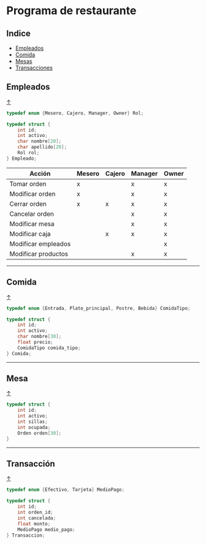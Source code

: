 # Programa de restaurante

## Indice

* [Empleados](##-Empleados)
* [Comida](##-Comida)
* [Mesas](##-Mesa)
* [Transacciones](##-Transacción)

## Empleados

[↑](##Indice)

```c
typedef enum {Mesero, Cajero, Manager, Owner} Rol;

typedef struct {
    int id;
    int activo;
    char nombre[20];
    char apellido[20];
    Rol rol;
} Empleado;
```

|        Acción      |Mesero|Cajero|Manager|Owner|
|--------------------|------|------|-------|-----|
|    Tomar orden     |   x  |      |   x   |  x  |
|   Modificar orden  |   x  |      |   x   |  x  |
|   Cerrar orden     |   x  |   x  |   x   |  x  |
|   Cancelar orden   |      |      |   x   |  x  |
|   Modificar mesa   |      |      |   x   |  x  |
|   Modificar caja   |      |   x  |   x   |  x  |
|Modificar empleados |      |      |       |  x  |
|Modificar productos |      |      |   x   |  x  |

---

## Comida

[↑](##Indice)

```c
typedef enum {Entrada, Plato_principal, Postre, Bebida} ComidaTipo;

typedef struct {
    int id;
    int activo;
    char nombre[30];
    float precio;
    ComidaTipo comida_tipo;
} Comida;
```

---

## Mesa

[↑](##Indice)

```c
typedef struct {
    int id;
    int activo;
    int sillas;
    int ocupada;
    Orden orden[30];
}
```

---

## Transacción

[↑](##Indice)

```c
typedef enum {Efectivo, Tarjeta} MedioPago;

typedef struct {
    int id;
    int orden_id;
    int cancelada;
    float monto;
    MedioPago medio_pago;
} Transaccion;
```
